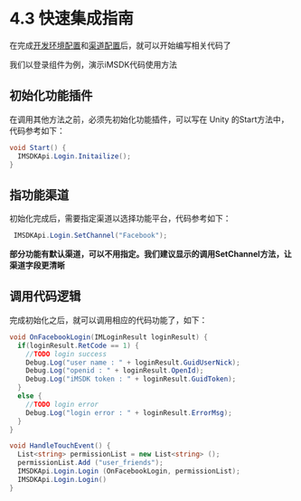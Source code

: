 # 4.3 快速集成指南

在完成[开发环境配置](setupenv.md)和[渠道配置](Channel/README.md)后，就可以开始编写相关代码了

我们以登录组件为例，演示iMSDK代码使用方法

## 初始化功能插件

在调用其他方法之前，必须先初始化功能插件，可以写在 Unity 的Start方法中，代码参考如下：

```cs
void Start() {
  IMSDKApi.Login.Initailize();
}
```

## 指功能渠道

初始化完成后，需要指定渠道以选择功能平台，代码参考如下：

```cs
 IMSDKApi.Login.SetChannel("Facebook");
```

**部分功能有默认渠道，可以不用指定。我们建议显示的调用SetChannel方法，让渠道字段更清晰**

## 调用代码逻辑

完成初始化之后，就可以调用相应的代码功能了，如下：

```cs
void OnFacebookLogin(IMLoginResult loginResult) {
  if(loginResult.RetCode == 1) {
    //TODO login success
    Debug.Log("user name : " + loginResult.GuidUserNick);
    Debug.Log("openid : " + loginResult.OpenId);
    Debug.Log("iMSDK token : " + loginResult.GuidToken);
  }
  else {
    //TODO login error
    Debug.Log("login error : " + loginResult.ErrorMsg);
  }
}

void HandleTouchEvent() {
  List<string> permissionList = new List<string> ();
  permissionList.Add ("user_friends");
  IMSDKApi.Login.Login (OnFacebookLogin, permissionList);
  IMSDKApi.Login.Login()
}
```

